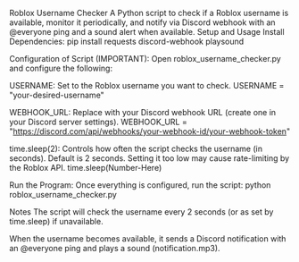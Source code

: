 Roblox Username Checker
A Python script to check if a Roblox username is available, monitor it periodically, and notify via Discord webhook with an @everyone
ping and a sound alert when available.
 Setup and Usage
  Install Dependencies:
   pip install requests discord-webhook playsound

  Configuration of Script (IMPORTANT):
   Open roblox_username_checker.py and configure the following:

  USERNAME: Set to the Roblox username you want to check.
   USERNAME = "your-desired-username"

  WEBHOOK_URL: Replace with your Discord webhook URL (create one in your Discord server settings).
   WEBHOOK_URL = "https://discord.com/api/webhooks/your-webhook-id/your-webhook-token"

  time.sleep(2): Controls how often the script checks the username (in seconds). Default is 2 seconds. Setting it too low may cause rate-limiting by the Roblox API.
   time.sleep(Number-Here)

Run the Program:
 Once everything is configured, run the script:
 python roblox_username_checker.py

Notes
 The script will check the username every 2 seconds (or as set by time.sleep) if unavailable.

 When the username becomes available, it sends a Discord notification with an @everyone
 ping and plays a sound (notification.mp3).


